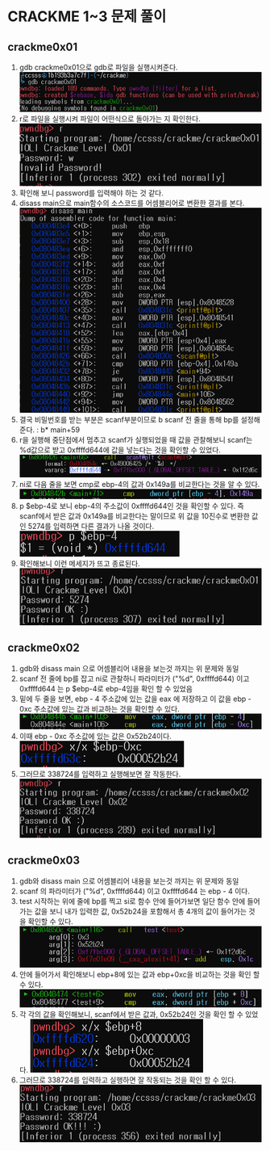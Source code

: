 # CRACKME 1~3 문제 풀이

## crackme0x01
1.  gdb crackme0x01으로 gdb로 파일을 실행시켜준다.
![1](./img/1.png)
2. r로 파일을 실행시켜 파일이 어떤식으로 돌아가는 지 확인한다.
![2](./img/2.png)
3. 확인해 보니 password를 입력해야 하는 것 같다.
4. disass main으로 main함수의 소스코드를 어셈블리어로 변환한 결과를 본다.
![3](./img/3.png)
5. 결국 비밀번호를 받는 부분은 scanf부분이므로 b scanf 전 줄을 통해 bp를 설정해준다.
: b* main+59
6. r을 실행해 중단점에서 멈추고 scanf가 실행되었을 때 값을 관찰해보니 scanf는 %d값으로 받고 0xffffd644에 값을 넣는다는 것을 확인할 수 있었다.
![4](./img/4.png)
7. ni로 다음 줄을 보면 cmp로 ebp-4의 값과 0x149a를 비교한다는 것을 알 수 있다.
![5](./img/5.png)
8. p $ebp-4로 보니 ebp-4의 주소값이 0xffffd644인 것을 확인할 수 있다. 즉 scanf에서 받은 값과 0x149a를 비교한다는 말이므로 위 값을 10진수로 변환한 값인 5274를 입력하면 다른 결과가 나올 것이다.
![6](./img/6.png)
9. 확인해보니 이런 메세지가 뜨고 종료된다.
![7](./img/7.png) 

## crackme0x02
1. gdb와 disass main 으로 어셈블리어 내용을 보는것 까지는 위 문제와 동일
2. scanf 전 줄에 bp를 잡고 ni로 관찰하니 파라미터가 ("%d", 0xffffd644) 이고 0xffffd644 는 p $ebp-4로 ebp-4임을 확인 할 수 있었음
3. 밑에 두 줄을 보면, ebp - 4 주소값에 있는 값을 eax 에 저장하고 이 값을 ebp - 0xc 주소값에 있는 값과 비교하는 것을 확인할 수 있다.
![8](./img/8.png)
4. 이때 ebp - 0xc 주소값에 있는 값은  0x52b24이다.
![9](./img/9.png)
5. 그러므로 338724를 입력하고 실행해보면 잘 작동한다.
![10](./img/10.png)


## crackme0x03
1. gdb와 disass main 으로 어셈블리어 내용을 보는것 까지는 위 문제와 동일
2. scanf 의 파라미터가 ("%d", 0xffffd644) 이고 0xffffd644 는 ebp - 4 이다.
3. test 시작하는 위에 줄에 bp를 찍고 si로 함수 안에 들어가보면 일단 함수 안에 들어가는 값을 보니 내가 입력한 값, 0x52b24을 포함해서 총 4개의 값이 들어가는 것을 확인할 수 있다.
![11](./img/11.png)
4. 안에 들어가서 확인해보니 ebp+8에 있는 값과 ebp+0xc을 비교하는 것을 확인 할 수 있다.
![12](./img/12.png)
5. 각 각의 값을 확인해보니, scanf에서 받은 값과, 0x52b24인 것을 확인 할 수 있었다.
![13](./img/13.png)
6. 그러므로 338724를 입력하고 실행하면 잘 작동되는 것을 확인 할 수 있다.
![14](./img/14.png)

